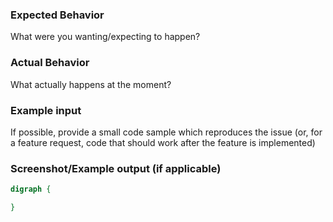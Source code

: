 ### Expected Behavior
What were you wanting/expecting to happen?

### Actual Behavior
What actually happens at the moment?

### Example input
If possible, provide a small code sample which reproduces the issue (or, for a feature request, code that should work after the feature is implemented)

### Screenshot/Example output (if applicable)
```dot
digraph {

}
```
